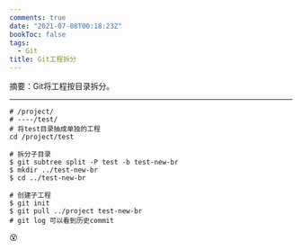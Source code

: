 ```yaml
---
comments: true
date: "2021-07-08T00:18:23Z"
bookToc: false
tags: 
  - Git
title: Git工程拆分
---
```



摘要：Git将工程按目录拆分。

------

``` shell
# /project/
# ----/test/
# 将test目录抽成单独的工程
cd /project/test

# 拆分子目录
$ git subtree split -P test -b test-new-br
$ mkdir ../test-new-br
$ cd ../test-new-br

# 创建子工程
$ git init
$ git pull ../project test-new-br
# git log 可以看到历史commit
```

:dizzy_face:


